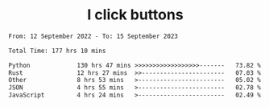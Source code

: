 <h1 align="center">
I click buttons
</h1>

<!--START_SECTION:waka-->

```txt
From: 12 September 2022 - To: 15 September 2023

Total Time: 177 hrs 10 mins

Python             130 hrs 47 mins >>>>>>>>>>>>>>>>>>-------   73.82 %
Rust               12 hrs 27 mins  >>-----------------------   07.03 %
Other              8 hrs 53 mins   >------------------------   05.02 %
JSON               4 hrs 55 mins   >------------------------   02.78 %
JavaScript         4 hrs 24 mins   >------------------------   02.49 %
```

<!--END_SECTION:waka-->
